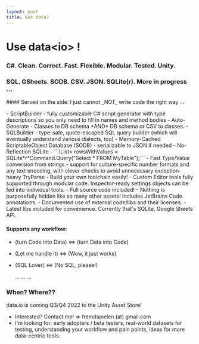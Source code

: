 ```yaml
---
layout: post
title: Got data?
---
```


# Use data&lt;io&gt; !

### C#. Clean. Correct. Fast. Flexible. Modular. Tested. Unity.

### SQL. GSheets. SODB. CSV. JSON. SQLite(r). More in progress ...

<p/>
#### Served on the side:
I just cannot _NOT_ write code the right way ...
<p/>
- ScriptBuilder
  - fully customizable C# script generator with type descriptions so you only need to fill in names and method bodies
- Auto-Generate
  - Classes to DB schema *AND* DB schema or CSV to classes.
- SQLBuilder
  - type-safe, quote-escaped SQL query builder (which will eventually understand various dialects, too)
- Memory-Cached ScriptableObject Database (SODB)
  - serializable to JSON if needed
- No-Reflection SQLite
  - ´´´IList<IList<object>> rowsWithValues = SQLite*r*Command.Query("Select * FROM MyTable");´´´
- Fast Type/Value conversion from strings
  - support for culture-specific number formats and any text encoding, with clever checks to avoid unnecessary exception-heavy TryParse
- Build your own toolchain easily!
  - Custom Editor tools fully supported through modular code. Inspector-ready settings objects can be fed into individual tools.
- Full source code included!
  - Nothing is purposefully hidden like so many other assets! Includes JetBrains Code annotations.
- Documented use of external code/libs and their licenses.
  - Latest libs included for convenience. Currently that's SQLite, Google Sheets API.

#### Supports any workflow: 
- (turn Code into Data) <=> (turn Data into Code)
- (Let me handle it) <=> (Wow, it just works)
- (SQL Lover) <=> (No SQL, please!)

  ...
  ...
  ...

### When? Where??

data.io is coming Q3/Q4 2022 to the Unity Asset Store!

- Interested? Contact me! => fremdspielen (at) gmail.com
- I'm looking for: early adopters / beta testers, real-world datasets for testing, understanding your workflow and pain points, ideas for more data-centric tools.
